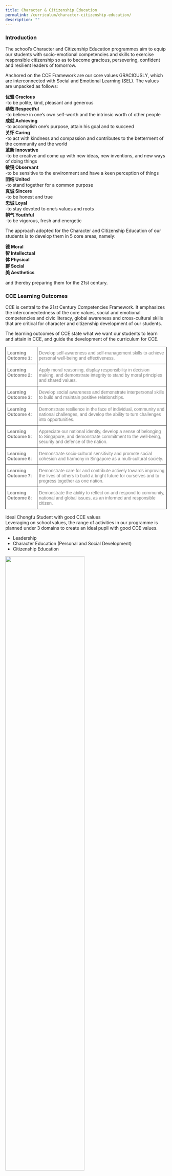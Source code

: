 ```yaml
---
title: Character & Citizenship Education
permalink: /curriculum/character-citizenship-education/
description: ""
---
```

### Introduction

The school’s Character and Citizenship Education programmes aim to equip our students with socio-emotional competencies and skills to exercise responsible citizenship so as to become gracious, persevering, confident and resilient leaders of tomorrow.

Anchored on the CCE Framework are our core values GRACIOUSLY, which are interconnected with Social and Emotional Learning (SEL). The values are unpacked as follows:

**优雅 Gracious**  
\-to be polite, kind, pleasant and generous  
**恭敬 Respectful**  
\-to believe in one’s own self-worth and the intrinsic worth of other people  
**成就 Achieving**  
\-to accomplish one’s purpose, attain his goal and to succeed  
**关怀 Caring**  
\-to act with kindness and compassion and contributes to the betterment of the community and the world  
**革新 Innovative**  
\-to be creative and come up with new ideas, new inventions, and new ways of doing things  
**敏锐 Observant**  
\-to be sensitive to the environment and have a keen perception of things  
**团结 United**  
\-to stand together for a common purpose  
**真诚 Sincere**  
\-to be honest and true  
**忠诚 Loyal**  
\-to stay devoted to one’s values and roots  
**朝气 Youthful**  
\-to be vigorous, fresh and energetic

The approach adopted for the Character and Citizenship Education of our students is to develop them in 5 core areas, namely:

**德 Moral** <br>**智 Intellectual** <br> 
**体 Physical** <br>
**群 Social** <br> **美 Aesthetics**

and thereby preparing them for the 21st century.

### CCE Learning Outcomes

CCE is central to the 21st Century Competencies Framework. It emphasizes the interconnectedness of the core values, social and emotional competencies and civic literacy, global awareness and cross-cultural skills that are critical for character and citizenship development of our students.

The learning outcomes of CCE state what we want our students to learn and attain in CCE, and guide the development of the curriculum for CCE.

<style type="text/css">
.tg  {border-collapse:collapse;border-spacing:0;}
.tg td{border-color:black;border-style:solid;border-width:1px;font-family:Arial, sans-serif;font-size:14px;
  overflow:hidden;padding:10px 5px;word-break:normal;}
.tg th{border-color:black;border-style:solid;border-width:1px;font-family:Arial, sans-serif;font-size:14px;
  font-weight:normal;overflow:hidden;padding:10px 5px;word-break:normal;}
.tg .tg-soxn{background-color:#FFF;color:#808080;font-weight:bold;text-align:left;vertical-align:top}
.tg .tg-lm9i{background-color:#FFF;color:#808080;text-align:left;vertical-align:top}
</style>
<table class="tg">
<thead>
  <tr>
    <th class="tg-soxn"><span style="font-weight:bold">Learning Outcome 1:</span></th>
    <th class="tg-lm9i">Develop self-awareness and self-management skills to achieve personal well-being and effectiveness.</th>
  </tr>
</thead>
<tbody>
  <tr>
    <td class="tg-soxn"><span style="font-weight:bold">Learning Outcome 2:</span></td>
    <td class="tg-lm9i">Apply moral reasoning, display responsibility in decision making, and demonstrate integrity to stand by moral principles and shared values.</td>
  </tr>
  <tr>
    <td class="tg-soxn"><span style="font-weight:bold">Learning Outcome 3:</span></td>
    <td class="tg-lm9i">Develop social awareness and demonstrate interpersonal skills to build and maintain positive relationships.</td>
  </tr>
  <tr>
    <td class="tg-soxn"><span style="font-weight:bold">Learning Outcome 4:</span></td>
    <td class="tg-lm9i">Demonstrate resilience in the face of individual, community and national challenges, and develop the ability to turn challenges into opportunities.</td>
  </tr>
  <tr>
    <td class="tg-soxn"><span style="font-weight:bold">Learning Outcome 5:</span></td>
    <td class="tg-lm9i">Appreciate our national identity, develop a sense of belonging to Singapore, and demonstrate commitment to the well-being, security and defence of the nation.</td>
  </tr>
  <tr>
    <td class="tg-soxn"><span style="font-weight:bold">Learning Outcome 6:</span></td>
    <td class="tg-lm9i">Demonstrate socio-cultural sensitivity and promote social cohesion and harmony in Singapore as a multi-cultural society.</td>
  </tr>
  <tr>
    <td class="tg-soxn"><span style="font-weight:bold">Learning Outcome 7:</span></td>
    <td class="tg-lm9i">Demonstrate care for and contribute actively towards improving the lives of others to build a bright future for ourselves and to progress together as one nation.</td>
  </tr>
  <tr>
    <td class="tg-soxn"><span style="font-weight:bold">Learning Outcome 8:</span></td>
    <td class="tg-lm9i">Demonstrate the ability to reflect on and respond to community, national and global issues, as an informed and responsible citizen.</td>
  </tr>
</tbody>
</table>

Ideal Chongfu Student with good CCE values  
Leveraging on school values, the range of activities in our programme is planned under 3 domains to create an ideal pupil with good CCE values.  
* Leadership  
* Character Education (Personal and Social Development) 
* Citizenship Education

<img src="/images/cce1.png" 
     style="width:70%">
		 
Our tagline for student leadership is Every Chongfu student, A Leader advocates that Chongfu students are leaders who are able to lead, motivate and inspire others. They are confident, innovative and possess the courage and conviction to stand firm in overcoming challenges and obstacles. Under Personal and Social development, Chongfu students are taught to be gracious and socially responsible. They work effectively in teams and care for the community and the environment. They continually strive for excellence and take pride in all they do.

With good citizenship education, every Chongfu child appreciates cultural differences and good governance. We want our Chongfu students to possess a sense of belonging to the home, school, community and Singapore.

With the aim to develop gracious, patriotic and global thinkers, the CCE programmes are specially tailored.

<style type="text/css">
.tg  {border-collapse:collapse;border-spacing:0;}
.tg td{border-color:black;border-style:solid;border-width:1px;font-family:Arial, sans-serif;font-size:14px;
  overflow:hidden;padding:10px 5px;word-break:normal;}
.tg th{border-color:black;border-style:solid;border-width:1px;font-family:Arial, sans-serif;font-size:14px;
  font-weight:normal;overflow:hidden;padding:10px 5px;word-break:normal;}
.tg .tg-soxn{background-color:#FFF;color:#808080;font-weight:bold;text-align:left;vertical-align:top}
.tg .tg-lm9i{background-color:#FFF;color:#808080;text-align:left;vertical-align:top}
.tg .tg-zrb3{background-color:#FFF;color:#F85125;text-align:left;vertical-align:top}
.tg .tg-0lax{text-align:left;vertical-align:top}
</style>
<table class="tg">
<thead>
  <tr>
    <th class="tg-soxn"><span style="font-weight:bold">FORMAL CURRICULUM</span></th>
    <th class="tg-soxn"><span style="font-weight:bold">MODULES</span></th>
    <th class="tg-soxn"><span style="font-weight:bold">EXPERIENCES</span></th>
  </tr>
</thead>
<tbody>
  <tr>
    <td class="tg-lm9i">CCE Lessons (MT)</td>
    <td class="tg-lm9i">Education &amp; Career Guidance (ECG)</td>
    <td class="tg-zrb3"><span style="text-decoration:none;color:#F85125;background-color:transparent">Values In Action (VIA)</span></td>
  </tr>
  <tr>
    <td class="tg-lm9i">Form Teacher Guidance Period (FTGP)</td>
    <td class="tg-zrb3"><a href="https://moe-chongfu-staging.netlify.app/curriculum/sexuality-education"><span style="text-decoration:none;color:#F85125;background-color:transparent">Sexuality Education (SEd)</span></a></td>
    <td class="tg-zrb3"><span style="text-decoration:none;color:#F85125;background-color:transparent">Service Learning</span><br><span style="text-decoration:none;color:#F85125;background-color:transparent">(Student Initiated Projects)</span></td>
  </tr>
  <tr>
    <td class="tg-lm9i">Lifeskills Package (Social Skills Lessons &amp; Learning Series)</td>
    <td class="tg-lm9i">Cyber Wellness</td>
    <td class="tg-lm9i">NE Commemorative Days</td>
  </tr>
  <tr>
    <td class="tg-lm9i">Infusion across all subjects</td>
    <td class="tg-lm9i">Social and Emotional Well-being and Support</td>
    <td class="tg-lm9i"></td>
  </tr>
  <tr>
    <td class="tg-lm9i">Social Studies</td>
    <td class="tg-lm9i"></td>
    <td class="tg-lm9i"></td>
  </tr>
  <tr>
    <td class="tg-lm9i"> Assembly Programme (Values Talk)</td>
    <td class="tg-0lax"></td>
    <td class="tg-0lax"></td>
  </tr>
</tbody>
</table>

**CCE Lessons (Mother Tongue)**<br>
CCE Lessons (Mother Tongue) focuses on developing the moral and social well-being of our pupils by helping them acquire and live by the values that guide them to make appropriate decisions. It not only plays a critical role in instilling sound moral values in our pupils so that they will be equipped with knowledge and life skills, it also nurtures them with the correct attitudes so that they will develop into morally upright, caring and responsible individuals and citizens.

Our school has been worked with SHHK Education committee and the other 4 SHHK (Primary) schools to jointly develop lesson package using SHHK graded storybooks to extend and reinforce teaching points aligned with the philosophy of our SHHK’s founder, Mr Tan Kah Kee, whilst maintaining the CCE (MT) syllabus/curriculum that espoused the R3ICH values, namely Respect, Responsibility, Resilience, Integrity, Caring and Harmony,.

**Social and Emotional Learning**<br> 
Programmes are designed and delivered so that students understand and are able to effectively manage the personal and emotional aspects of one’s life. They will learn to understand the importance of relationships with others and be able to effectively manage these relationships. They will acquire skills and knowledge that facilitate life-long learning or prepare them for their future careers. They will also possess skills, knowledge, values and attitudes to lead a healthy lifestyle and meaningful life and be gracious individuals.


<img src="/images/cce2.png" 
     style="width:50%">
		 
**Life Skills Series**<br>
As part of character and citizenship education, the school aims to equip students with relevant life skills to help them deal effectively with demands and challenges of their everyday life. The life skills series in the form of a pamphlet is given to all students to provide basic tips to help them develop their personal growth. This series encompasses thinking skill, social skill, negotiation skill and other life skills.  
A modular approach is adopted to teach SEL-infused Lifeskills to P1 to P6 students in the following areas:

* Social & Mental Health  
* Coping with Changes  
* Camp Survival Skills  
* Friendships  
* Exam Skills  
* How to study  
* Peer Pressure

![](/images/cce3.png)

Teachers as Character Coaches lead students in reflecting and discussing relevant issues and scenarios. Students record their reflections which include knowledge and skills learnt in their journal.

**Cyber Wellness**<br>
With the cyberspace being more accessible to students, Cyber Wellness becomes more important as part of character and citizenship education which take care of the positive well-being of our young Internet users. It involves an understanding of the risks of harmful online behaviours, an awareness of how to protect oneself and other Internet users from such behaviours. The Framework focuses on developing the child’s instinct to protect himself and empower him to take responsibility for his own well-being in cyberspace.

The Cyber Wellness Framework guides schools in planning for a cyber wellness programme.  
It highlights two principles to guide students in their actions describes a 3-step process to explore cyber wellness issues. The school has already embarked on a cyberwellness programme to help students know how to manage themselves in cyberspace. We hope parents would be able to join us in inculcating the right values to our young.

![](/images/cce4.png)
**CCE Development Protocol**<br>  
As part of our school’s continued efforts to develop our students holistically, the CCE Development Protocol premised on a set of core values GRACIOUSLY was developed to help our students chart their development of character and citizenship. Values can be manifested through the students’ social and emotional competencies which are qualities and dispositions that will equip students to succeed for life.

**Rationale**<br> 
Though families play the most important role in supporting the growth of a child’s citizenship, personal development and character, schools share in these responsibilities as well. As teachers, it is our responsibility to help our students in their character development above academic success. And because what get measured matters, it is important to develop a tool to measure the presence and absence of these values identified.

**Tool**<br>
The protocol includes both a CCE Development card and the use of Teacher Student Conference. The card is a formative assessment tool based specifically on teachers’ observations of the student in their daily behaviour and also teachers’ interaction with them. Teachers who are also Character Coaches then use the conference as the opportunities to have meaningful conversations around the development of character. The conference serves as a vehicle for people to talk about character in a rigorous and nuanced manner. Teachers and parents can get to know each student as a whole child before deciding on the best way to help them level up their competencies. Students can also use feedback from the CCE development card to develop self-understanding and to take ownership of their personal growth by planning the next steps to improve.

![](/images/cce6.png)

<ul class="jekyllcodex_accordion">  
  <li>  
    <input type="checkbox" id="accordion1">  
		<label for="accordion1"><b>Reading Programmes</b></label>  
    <div>  
<b>Uninterrupted Sustained Silent Reading (P1-P6)</b><br>  
<p>USSR is a pre-assembly reading programme where students read silently before the commencement of the daily Flag Raising Ceremony. English story books are read from Mondays to Wednesdays while Mother Tongues books are read on Thursdays and Fridays. Through USSR, majority of students are ensured a daily dose of reading of at least 5-15 minutes. Mass reading inculcates in students the importance of reading.</p>

<b>Buddy Reading (P1-P4)</b><br>  
<p>This programme aims to to help struggling readers to improve their oral reading fluency, word recognition and ultimately raise their reading age to be on par with their peers in the same level, enabling them to participate actively during English lessons and progress well in their language learning. On designated days of the week, students (tutees) arrive earlier in school – 6.50 to 7.10 am, to be tutored in reading. Their peer tutors comprise selected Primary 3 & 4 students, who have been specially selected. Tutees assessed to have improved in terms of oral reading fluency will be deemed suitable for discharge from the programme but will remain closely monitored in their learning.</p>

<b>MOE’s IREAD Programme (P1-P6)</b><br>
<p>In line with MOE’s reading thrusts, funds have been allocated to purchase varied and interesting titles for students of all levels within the school. These books further complement and add on to what the school library already offers. Through the variety of titles available, students are exposed to a myriad of text-types and writing styles. Students are encouraged to write short synopses and complete interesting post-reading activities e.g. design a bookmark, comment on their favourite character, construct an alternate story ending etc., and these serve as deliverables to the programme.</p>  
    </div>  
</li>
<li>  
    <input type="checkbox" id="accordion2">  
	<label for="accordion2"><b>Speaking and Listening</b></label>  
    <div>  
<b>Nursery Rhymes/ Poetry Recitation (P1-P2)</b>  
<p>Having been exposed to the diverse collections of nursery rhymes and poems in their STELLAR learning units, students are encouraged to use their recite them in class, sometimes using props and other resources to complement their presentation.</p>

<b>Spelling Bee (P3-P4)</b>  <br>
<p>With its concept thought to have originated from the United States, a Spelling Bee is a competition where contestants are asked to verbally spell English words. At our school level, top spellers are carefully selected to represent their classes in an intra-school competition. With this programme in mind, the department also hopes to cultivate good reading habits, one which leads to vocabulary acquisition – over mere rote learning of words. Oracy skills are also enhanced in the spelling process as student-participants are required to express their thoughts in words.</p>  
<img src="/images/cce5.png" style="width: 50%">>
<b>Show & Tell (P1-P2)</b>
<p>To build confidence in public speaking, Show & Tell was introduced as a form of formative assessment for the Lower Primary students, where students are required a bring an item from home and using vivid and precise language, describe why they have chosen the particular item, where they got it from and other relevant information. Students are also taught and encouraged to pose questions to the presenters, honing their listening and thinking skills.</p>
<img src="/images/cce%207.png" style="width:50%">
<b>Airtime (P3-P6)</b>  
<p>An extension to Show & Tell, the Middle and Upper Primary students are encouraged to speak freely and critically for about two minutes on a given topic, without assistance or prompts from teachers. Topics range from local, international current affairs to issues pertaining to their personal lives. This ensures that students are kept abreast of the latest news happenings and further provides a platform for meaningful sharing and interaction in the classroom.</p>

<b>Podcasting (P1-P6)</b>
<p>A new initiative launched by the department, for all levels, to complement the upcoming C2015 Curriculum. Students are exposed to Podcasting, one of many multimodal ICT tools, as a way to enhance their active listening skills.</p>
    </div>  
</li>
</ul>